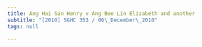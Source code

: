 ```yaml
---
title: Ang Hai San Henry v Ang Bee Lin Elizabeth and another
subtitle: "[2010] SGHC 353 / 06\_December\_2010"
tags: null

---
```



